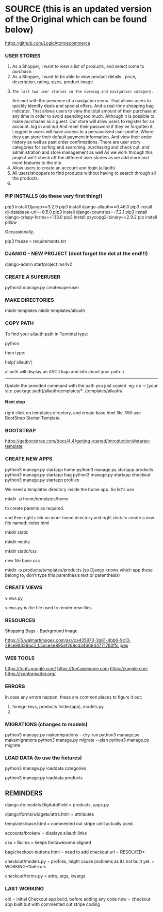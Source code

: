 # SOURCE (this is an updated version of the Original which can be found below)
https://github.com/LogicAtom/ecommerce


### USER STORIES
1. As a Shopper, I want to view a list of products, and select some to purchase.
2. As a Shopper, I want to be able to view product details., price, description, rating, sizes, product image.
3.     The last two user stories in the viewing and navigation category.
    Are met with the presence of a navigation menu.
    That allows users to quickly identify deals and special offers.
    And a real-time shopping bag indicator.
    That allows users to view the total amount of their purchase at any time
    in order to avoid spending too much.
    Although it is possible to make purchases as a guest.
    Our store will allow users to register for an account.
    log in and out
    And reset their password if they've forgotten it.
    Logged in users will have access to a personalized user profile.
    Where they can store their default payment information.
    And view their order history as well as past order confirmations.
    There are user story categories for sorting and searching.
    purchasing and check out. and administration and store management as well
    As we work through this project we'll check off the different user stories
    as we add more and more features to the site.
4. Allow users to create an account and login (allauth)
5. All users/shoppers to find products without having to search through all the products.
6. 

### PIP INSTALLS (do these very first thing!)
pip3 install Django==3.2.9
pip3 install django-allauth==0.46.0
pip3 install dj-database-url==0.5.0
pip3 install django-countries==7.2.1
pip3 install django-crispy-forms==1.13.0
pip3 install psycopg2-binary==2.9.2
pip install pillow


Occassionally, 

pip3 freeze > requirements.txt


### DJANGO - NEW PROJECT (dont forget the dot at the end!!!)
django-admin startproject ms4v2 .


### CREATE A SUPERUSER

python3 manage.py createsuperuser


### MAKE DIRECTORIES
mkdir templates
mkdir templates/allauth


### COPY PATH
To find your allauth path in Terminal type:

python


then type:

help('allauth')



allauth will display an ASCII logo and info about your path :)

__________________________________________


Update the provided command with the path you just copied. eg: cp -r [your site-package path]/allauth/templates/* ./templates/allauth/

#### Next step
right click on templates directory, and create base.html file. Will use BootStrap Starter Template.

### BOOTSTRAP
https://getbootstrap.com/docs/4.4/getting-started/introduction/#starter-template

### CREATE NEW APPS
python3 manage.py startapp home
python3 manage.py startapp products
python3 manage.py startapp bag
python3 manage.py startapp checkout
python3 manage.py startapp profiles



We need a templates directory inside the home app.
So let's use 

mkdir -p home/templates/home

  to create parents as required.

  and then right click on inner home directory and right click to create a new file named:  index.html


mkdir static

mkdir media

mkdir static/css

new file base.css


mkdir -p products/templates/products (so Django knows which app these belong to, don't type this parenthesis text or parenthesis)



 ### CREATE VIEWS
 views.py

 views.py is the file used to render new files


 ### RESOURCES
 Shopping Bags - Background Image

 https://i5.walmartimages.com/asr/ca405873-3b81-4bb6-9c13-28ce98338bc5_1.5dce4e895ef268cd3466944771780ffc.jpeg


 ### WEB TOOLS
 https://fonts.google.com/
 https://fontawesome.com
 https://kaggle.com
 https://jsonformatter.org/


 ### ERRORS
 In case any errors happen, these are common places to figure it out:

 1.  foreign keys, products folder(app), models.py
 2.  


### MIGRATIONS (changes to models)
python3 manage.py makemigrations --dry-run
python3 manage.py makemigrations
python3 manage.py migrate --plan <!-- --plan flag, to make sure there is nothing wrong with the models -->
python3 manage.py migrate


### LOAD DATA (to use the fixtures)
python3 manage.py loaddata categories

python3 manage.py loaddata products

## REMINDERS
django.db.models.BigAutoField = products, apps.py

django/forms/widgets/attrs.html = attributes

templates/base.html  = commented out stripe until actually used.

accounts/broken/ = displays allauth links

css > Bulma = keeps fontawesome aligned

bag/checkout-buttons.html = need to add checkout url = RESOLVED*

checkout/models.py = profiles, might cause problems as its not built yet. = WORKING*NoErrors

checkout/forms.py = attrs, args, kwargs

### LAST WORKING
old = initial Checkout app build, before adding any code
new = checkout app built but with commented out stripe coding


